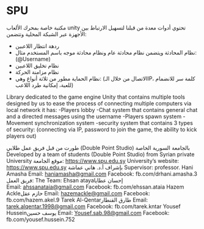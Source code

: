 # SPU

مكتبة خاصة بمحرك الألعاب unity تحتوي أدوات معدة من قبلنا لتسهيل الارتباط بين الأجهزة عبر الشبكة المحلية وتتضمن:
- ردهة انتظار اللاعبين
- نظام المحادثة ويتضمن نظام محادثة عام ونظام محادثة موجه باسم المستخدم مثال: (@Username)
- نظام تخليق اللاعبين
- نظام مزامنة الحركة
- نظام الحماية مطور من ثلاثة أنواع وهي: (الاتصال من خلال الـIP، كلمة سر للانضمام للعبة، إمكانية طرد اللاعب)

Library dedicated to the game engine Unity that contains multiple tools designed by us to ease the process of connecting multiple computers via local network it has:
-Players lobby
-Chat system that contains general chat and a directed messages using the username
-Players spawn system
-Movement synchronization system
-security system that contains 3 types of security: (connecting via IP, password to join the game, the ability to kick players out)


طورت من قبل فريق عمل طلابي (Double Point Studio) بالجامعة السورية الخاصة 
Developed by a team of students (Double Point Studio) from Syrian private University
موقع الجامعة: https://www.spu.edu.sy
University’s website:  https://www.spu.edu.sy
بإشراف أ.د. هاني عماشة
Supervisor: professor. Hani Amasha
Email: haniamasha@gmail.com
Facebook: fb.com/drhani.amasha.3
فريق العمل: 
The Team:
 Ehsan atayaإحسان عطايا   
Email: ahssanataia@gmail.com
Facebook: fb.com/ehssan.ataia
  Hazem Ackleحازم عقل
Email: hazemackle@gmail.com
Facebook: fb.com/hazem.akel.9
 Tarek Al-Qentarطارق القنطار
Email: tarek.alqentar.1998@gmail.com
Facebook: fb.com/tarek.kntar
 Yousef Husseinيوسف حسين
Email: Yousef.sab.98@gmail.com
Facebook: fb.com/yousef.hussein.752

